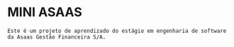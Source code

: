 # MINI ASAAS
    Este é um projeto de aprendizado do estágio em engenharia de software da Asaas Gestão Financeira S/A.